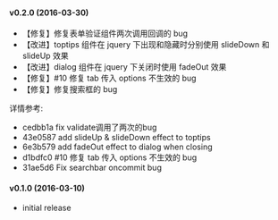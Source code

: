 
#### v0.2.0 (2016-03-30)

- 【修复】修复表单验证组件两次调用回调的 bug
- 【改进】toptips 组件在 jquery 下出现和隐藏时分别使用 slideDown 和 slideUp 效果 
- 【改进】dialog 组件在 jquery 下关闭时使用 fadeOut 效果
- 【修复】#10 修复 tab 传入 options 不生效的 bug
- 【修复】修复搜索框的 bug

详情参考:

- cedbb1a fix validate调用了两次的bug 
- 43e0587 add slideUp & slideDown effect to toptips
- 6e3b579 add fadeOut effect to dialog when closing
- d1bdfc0 #10 修复 tab 传入 options 不生效的 bug 
- 31ae5d6 Fix searchbar oncommit bug

#### v0.1.0 (2016-03-10)

- initial release